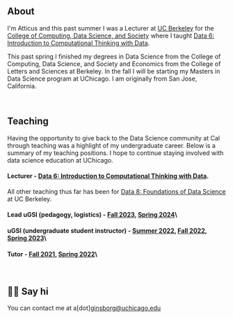 ---
---

## About

I'm Atticus and this past summer I was a Lecturer at [UC Berkeley](https://www.berkeley.edu/) for the [College of Computing, Data Science, and Society](https://cdss.berkeley.edu/) where I taught [Data 6: Introduction to Computational Thinking with Data](https://data6.org/). 

This past spring I finished my degrees in Data Science from the College of Computing, Data Science, and Society and Economics from the College of Letters and Sciences at Berkeley. In the fall I will be starting my Masters in Data Science program at UChicago. I am originally from San Jose, California.

<br>

## Teaching
Having the opportunity to give back to the Data Science community at Cal through teaching was a highlight of my undergraduate career. Below is a summary of my teaching positions. I hope to continue staying involved with data science education at UChicago.

#### Lecturer - [Data 6: Introduction to Computational Thinking with Data](https://data6.org/). 

All other teaching thus far has been for [Data 8: Foundations of Data Science](https://www.data8.org/) at UC Berkeley.

#### Lead uGSI (pedagogy, logistics) - [Fall 2023](https://www.data8.org/fa23), [Spring 2024](https://www.data8.org/sp24)\\

#### uGSI (undergraduate student instructor) - [Summer 2022](https://www.data8.org/su22), [Fall 2022](https://www.data8.org/fa22), [Spring 2023](https://www.data8.org/su23)\\

#### Tutor - [Fall 2021](https://www.data8.org/fa21), [Spring 2022](https://www.data8.org/sp22)\\


<br> 

## 👋🏻 Say hi

You can contact me at a\[dot\]ginsborg@uchicago.edu

